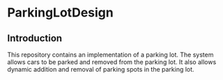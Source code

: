 # ParkingLotDesign

## Introduction
This repository contains an implementation of a parking lot. The system allows cars to be parked and removed from the parking lot. It also allows dynamic addition and removal of parking spots in the parking lot.
